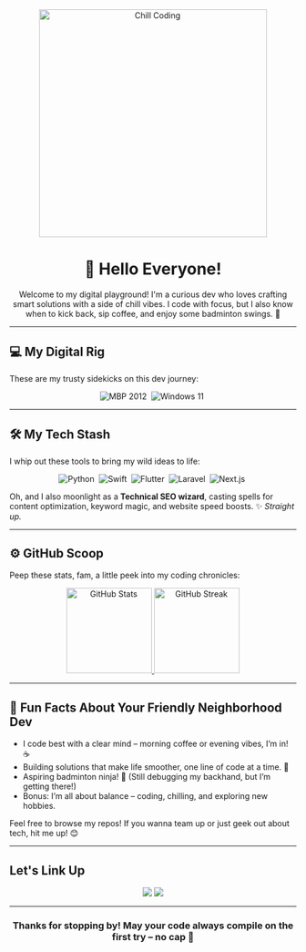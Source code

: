 <div align="center">
  <img src="https://user-images.githubusercontent.com/74038190/225813708-98b745f2-7d22-48cf-9150-083f1b00d6c9.gif" alt="Chill Coding" width="400" />
  <h1>👋 Hello Everyone!</h1>
  <p>Welcome to my digital playground! I'm a curious dev who loves crafting smart solutions with a side of chill vibes. I code with focus, but I also know when to kick back, sip coffee, and enjoy some badminton swings. 🚀</p>
</div>

---

## 💻 My Digital Rig
These are my trusty sidekicks on this dev journey:

<p align="center">
  <img src="https://img.shields.io/badge/MBP_2012-05122A?style=flat&logo=apple&logoColor=88E0EF" alt="MBP 2012"/>&nbsp;
  <img src="https://img.shields.io/badge/AIERBEN-05122A?style=flat&logo=windows&logoColor=88E0EF" alt="Windows 11"/>&nbsp;
</p>

---

## 🛠️ My Tech Stash
I whip out these tools to bring my wild ideas to life:

<p align="center">
  <img src="https://img.shields.io/badge/-Python-05122A?style=flat&logo=python" alt="Python" />&nbsp;
  <img src="https://img.shields.io/badge/Swift-05122A?flat&logo=swift&logoColor=D06224" alt="Swift" />&nbsp;
  <img src="https://img.shields.io/badge/Flutter-05122A?style=flat&logo=flutter&logoColor=94B3FD" alt="Flutter" />&nbsp;
  <img src="https://img.shields.io/badge/Laravel-05122A?style=flat&logo=laravel&logoColor=FF2D20" alt="Laravel" />&nbsp;
  <img src="https://img.shields.io/badge/Next.js-05122A?style=flat&logo=next.js&logoColor=FFFFFF" alt="Next.js" />&nbsp;
</p>

Oh, and I also moonlight as a **Technical SEO wizard**, casting spells for content optimization, keyword magic, and website speed boosts. ✨ *Straight up.*

---

## ⚙️ GitHub Scoop
Peep these stats, fam, a little peek into my coding chronicles:

<p align="center">
  <a href="https://github.com/badadarr">
    <img height="150em" src="https://github-readme-stats.vercel.app/api?username=badadarr&show_icons=true&theme=algolia&include_all_commits=true&count_private=true" alt="GitHub Stats" />
    <img height="150em" src="https://streak-stats.demolab.com/?user=badadarr" alt="GitHub Streak" />
  </a>
</p>

---

## 🌟 Fun Facts About Your Friendly Neighborhood Dev
* I code best with a clear mind – morning coffee or evening vibes, I’m in! ☕
* Building solutions that make life smoother, one line of code at a time. 🚀
* Aspiring badminton ninja! 🏸 (Still debugging my backhand, but I’m getting there!)
* Bonus: I’m all about balance – coding, chilling, and exploring new hobbies.

Feel free to browse my repos! If you wanna team up or just geek out about tech, hit me up! 😊

---

## Let's Link Up
<p align="center">
  <a href="https://linkedin.com/in/badadarrs"><img src="https://img.shields.io/badge/-LinkedIn-0077B5?style=flat&logo=Linkedin&logoColor=white"/></a>
  <a href="https://www.instagram.com/mbadarre/"><img src="https://img.shields.io/badge/-Instagram-E4405F?style=flat&logo=Instagram&logoColor=white"/></a>
</p>

---

<h3 align="center">Thanks for stopping by! May your code always compile on the first try – no cap 🚀</h3>
